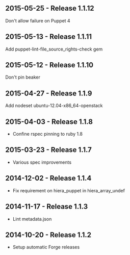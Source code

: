 ## 2015-05-25 - Release 1.1.12

Don't allow failure on Puppet 4

## 2015-05-13 - Release 1.1.11

Add puppet-lint-file_source_rights-check gem

## 2015-05-12 - Release 1.1.10

Don't pin beaker

## 2015-04-27 - Release 1.1.9

Add nodeset ubuntu-12.04-x86_64-openstack

## 2015-04-03 - Release 1.1.8

- Confine rspec pinning to ruby 1.8

## 2015-03-23 - Release 1.1.7

- Various spec improvements

## 2014-12-02 - Release 1.1.4

- Fix requirement on hiera_puppet in hiera_array_undef

## 2014-11-17 - Release 1.1.3

- Lint metadata.json

## 2014-10-20 - Release 1.1.2

- Setup automatic Forge releases
